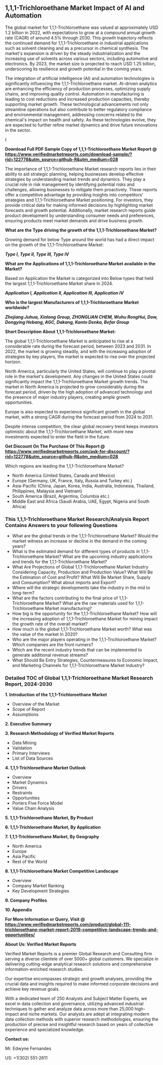 <h2>1,1,1-Trichloroethane Market Impact of AI and Automation</h2><p>The global market for 1,1,1-Trichloroethane was valued at approximately USD 1.2 billion in 2022, with expectations to grow at a compound annual growth rate (CAGR) of around 4.5% through 2030. This growth trajectory reflects the continued demand for 1,1,1-Trichloroethane in industrial applications such as solvent cleaning and as a precursor in chemical synthesis. The market's expansion is driven by the steady industrialization and the increasing use of solvents across various sectors, including automotive and electronics. By 2023, the market size is projected to reach USD 1.25 billion, underscoring its resilience and growth potential in the coming years.</p><p>The integration of artificial intelligence (AI) and automation technologies is significantly influencing the 1,1,1-Trichloroethane market. AI-driven analytics are enhancing the efficiency of production processes, optimizing supply chains, and improving quality control. Automation in manufacturing is leading to cost reductions and increased production capacities, thereby supporting market growth. These technological advancements not only streamline operations but also contribute to better regulatory compliance and environmental management, addressing concerns related to the chemical's impact on health and safety. As these technologies evolve, they are expected to further refine market dynamics and drive future innovations in the sector.</p>t</p><p id="" class=""><strong>Download Full PDF Sample Copy of 1,1,1-Trichloroethane Market Report @ <a href="https://www.verifiedmarketreports.com/download-sample/?rid=122778&utm_source=github-R&utm_medium=028" target="_blank">https://www.verifiedmarketreports.com/download-sample/?rid=122778&utm_source=github-R&utm_medium=028</a></strong></p><p>The importance of&nbsp;1,1,1-Trichloroethane Market research reports lies in their ability to aid strategic planning, helping businesses develop effective strategies by understanding market trends and dynamics. They play a crucial role in risk management by identifying potential risks and challenges, allowing businesses to mitigate them proactively. These reports offer a competitive advantage by providing insights into competitors' strategies and 1,1,1-Trichloroethane Market positioning. For investors, they provide critical data for making informed decisions by highlighting market forecasts and growth potential. Additionally, market research reports guide product development by understanding consumer needs and preferences, ensuring products meet market demands and drive business growth.</p><p><strong>What are the&nbsp;Type driving the growth of the 1,1,1-Trichloroethane Market?</strong></p><p id="" class="">Growing demand for below Type around the world has had a direct impact on the growth of the 1,1,1-Trichloroethane Market:</p><em><strong>Type I, Type II, Type III, Type IV</strong></em></p><strong>What are the&nbsp;Applications&nbsp;of 1,1,1-Trichloroethane Market available in the Market?</strong></p><p id="" class="">Based on Application the Market is categorized into Below types that held the largest 1,1,1-Trichloroethane Market share In 2024.</p><em><strong>Application I, Application II, Application III, Application IV</strong></em></p><strong>Who is the largest Manufacturers of 1,1,1-Trichloroethane Market worldwide?</strong></p><p><em><strong>Zhejiang Juhua, Xinlong Group, ZHONGLIAN CHEM, Wuhu RongHui, Dow, Dongying Hebang, AGC, Dakang, Kanto Denka, Befar Group</strong></em></p><p id="" class=""><strong>Short Description About 1,1,1-Trichloroethane Market:</strong></p><p>The global 1,1,1-Trichloroethane Market is anticipated to rise at a considerable rate during the forecast period, between 2023 and 2031. In 2022, the market is growing steadily, and with the increasing adoption of strategies by key players, the market is expected to rise over the projected horizon.</p><p>North America, particularly the United States, will continue to play a pivotal role in the market's development. Any changes in the United States could significantly impact the 1,1,1-Trichloroethane Market growth trends. The market in North America is projected to grow considerably during the forecast period, driven by the high adoption of advanced technology and the presence of major industry players, creating ample growth opportunities.</p><p>Europe is also expected to experience significant growth in the global market, with a strong CAGR during the forecast period from 2024 to 2031.</p><p>Despite intense competition, the clear global recovery trend keeps investors optimistic about the 1,1,1-Trichloroethane Market, with more new investments expected to enter the field in the future.</p><p id="" class=""><strong>Get Discount On The Purchase Of This Report @ <a href="https://www.verifiedmarketreports.com/ask-for-discount/?rid=122778&utm_source=github-R&utm_medium=028" target="_blank">https://www.verifiedmarketreports.com/ask-for-discount/?rid=122778&utm_source=github-R&utm_medium=028</a></strong></p>Which regions are leading the 1,1,1-Trichloroethane Market?</p><ul><li>North America (United States, Canada and Mexico)</li><li>Europe (Germany, UK, France, Italy, Russia and Turkey etc.)</li><li>Asia-Pacific (China, Japan, Korea, India, Australia, Indonesia, Thailand, Philippines, Malaysia and Vietnam)</li><li>South America (Brazil, Argentina, Columbia etc.)</li><li>Middle East and Africa (Saudi Arabia, UAE, Egypt, Nigeria and South Africa)</li></ul><h3 id="" class="">This 1,1,1-Trichloroethane Market Research/Analysis Report Contains Answers to your following Questions</h3><ul><li>What are the global trends in the 1,1,1-Trichloroethane Market? Would the market witness an increase or decline in the demand in the coming years?</li><li>What is the estimated demand for different types of products in 1,1,1-Trichloroethane Market? What are the upcoming industry applications and trends for the 1,1,1-Trichloroethane Market?</li><li>What Are Projections of Global 1,1,1-Trichloroethane Market Industry Considering Capacity, Production and Production Value? What Will Be the Estimation of Cost and Profit? What Will Be Market Share, Supply and Consumption? What about imports and Export?</li><li>Where will the strategic developments take the industry in the mid to long-term?</li><li>What are the factors contributing to the final price of 1,1,1-Trichloroethane Market? What are the raw materials used for 1,1,1-Trichloroethane Market manufacturing?</li><li>How big is the opportunity for the 1,1,1-Trichloroethane Market? How will the increasing adoption of 1,1,1-Trichloroethane Market for mining impact the growth rate of the overall market?</li><li>How much is the global 1,1,1-Trichloroethane Market worth? What was the value of the market In 2020?</li><li>Who are the major players operating in the 1,1,1-Trichloroethane Market? Which companies are the front runners?</li><li>Which are the recent industry trends that can be implemented to generate additional revenue streams?</li><li>What Should Be Entry Strategies, Countermeasures to Economic Impact, and Marketing Channels for 1,1,1-Trichloroethane Market Industry?</li></ul><h3 id="" class="">Detailed TOC of Global 1,1,1-Trichloroethane Market Research Report, 2024-2030</h3><p id="" class=""><strong>1. Introduction of the 1,1,1-Trichloroethane Market</strong></p><ul><li>Overview of the Market</li><li>Scope of Report</li><li>Assumptions</li></ul><p id="" class=""><strong>2. Executive Summary</strong></p><p id="" class=""><strong>3. Research Methodology of Verified Market Reports</strong></p><ul><li>Data Mining</li><li>Validation</li><li>Primary Interviews</li><li>List of Data Sources</li></ul><p id="" class=""><strong>4. 1,1,1-Trichloroethane Market Outlook</strong></p><ul><li>Overview</li><li>Market Dynamics</li><li>Drivers</li><li>Restraints</li><li>Opportunities</li><li>Porters Five Force Model</li><li>Value Chain Analysis</li></ul><p id="" class=""><strong>5. 1,1,1-Trichloroethane Market, By Product</strong></p><p id="" class=""><strong>6. 1,1,1-Trichloroethane Market, By Application</strong></p><p id="" class=""><strong>7. 1,1,1-Trichloroethane Market, By Geography</strong></p><ul><li>North America</li><li>Europe</li><li>Asia Pacific</li><li>Rest of the World</li></ul><p id="" class=""><strong>8. 1,1,1-Trichloroethane Market Competitive Landscape</strong></p><ul><li>Overview</li><li>Company Market Ranking</li><li>Key Development Strategies</li></ul><p id="" class=""><strong>9. Company Profiles</strong></p><p id="" class=""><strong>10. Appendix</strong></p><p id="" class=""><strong>For More Information or Query, Visit @ <a href="https://www.verifiedmarketreports.com/product/global-111-trichloroethane-market-report-2019-competitive-landscape-trends-and-opportunities/" target="_blank">https://www.verifiedmarketreports.com/product/global-111-trichloroethane-market-report-2019-competitive-landscape-trends-and-opportunities/</a></strong></p><p id="" class=""><strong>About Us: Verified Market Reports</strong></p><p id="" class="">Verified Market Reports is a premier Global Research and Consulting firm serving a diverse clientele of over 5000+ global customers. We specialize in delivering cutting-edge analytical research solutions and comprehensive information-enriched research studies.</p><p id="" class="">Our expertise encompasses strategic and growth analyses, providing the crucial data and insights required to make informed corporate decisions and achieve key revenue goals.</p><p id="" class="">With a dedicated team of 250 Analysts and Subject Matter Experts, we excel in data collection and governance, utilizing advanced industrial techniques to gather and analyze data across more than 25,000 high-impact and niche markets. Our analysts are adept at integrating modern data collection methods with superior research methodologies, ensuring the production of precise and insightful research based on years of collective experience and specialized knowledge.</p><p id="" class=""><strong>Contact us:</strong></p><p id="" class="">Mr. Edwyne Fernandes</p><p id="" class="">US: +1(302) 551-2611</p>